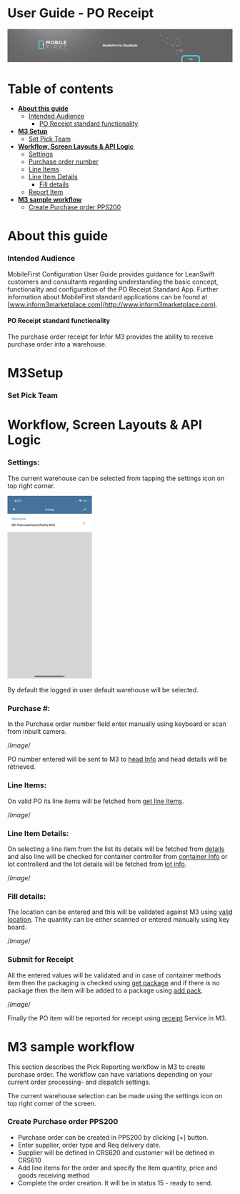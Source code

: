 

# User Guide - PO Receipt

<img src="../../../images/banner-mobilefirst-cloudsuite.jpg" alt="banner" style="zoom:100%;" />



# Table of contents

- **[About this guide](#about-this-guide)**
  - [Intended Audience](#intended-audience)
    - [PO Receipt standard functionality](#std-func)
- **[M3 Setup](#m3-setup)**
  - [Set Pick Team](#set-pick-team)
- **[Workflow, Screen Layouts & API Logic](#wrk)**
  - [Settings](#settings)
  - [Purchase order number](#po)
  - [Line Items](#lines)
  - [Line Item Details](#line-details)
    - [Fill details](#fill-details)
  - [Report Item](#confirm-details)
- **[M3 sample workflow](#m3sample)**
  - [Create Purchase order PPS200](#crt-po)



# <a name="about-this-guide"></a>About this guide

### <a name="intended-audience"></a>Intended Audience

MobileFirst Configuration User Guide provides guidance for LeanSwift customers and consultants regarding understanding the basic concept, functionality and configuration of the PO Receipt Standard App. Further information about MobileFirst standard applications can be found at [www.inform3marketplace.com](http://www.inform3marketplace.com).   

#### **<a name="std-func"></a>PO Receipt standard functionality**

The purchase order receipt for Infor M3 provides the ability to receive purchase order into a warehouse.



# **<a name="wrk"></a>M3Setup**

### <a name="set-pick-team"></a>Set Pick Team

<!-- Setting up HPTEAM for the users -->



# **<a name="wrk"></a>Workflow, Screen Layouts & API Logic**

### <a name="settings"></a>Settings:

The current warehouse can be selected from tapping the settings icon on top right corner.

<img src="../images/PORE/settings.png" style="zoom:40%;" />



By default the logged in user default warehouse will be selected.

### <a name="po"></a>Purchase #:

In the Purchase order number field enter manually using keyboard or scan from inbuilt camera.

/*Image*/

PO number entered will be sent to M3 to [head Info](#validate-po) and head details will be retrieved.

### <a name="lines"></a>Line Items:

On valid PO its line items will be fetched from [get line Items](#line-items).

/*Image*/	

### <a name="line-details"></a>Line Item Details:

On selecting a line item from the list its details will be fetched from [details](#line-details) and also line will be checked for container controller from [container Info](#container-info) or lot controllerd and the lot details will be fetched from [lot info](#balanceid).

/*Image*/

### <a name="fill-details"></a>Fill details:

The location can be entered and this will be validated against M3 using [valid location](#retr-loc). The quantity can be either scanned or entered manually using key board.

/*Image*/

### <a name="confirm-details"></a>Submit for Receipt

All the entered values will be validated and in case of container methods item then the packaging is checked using [get package](#pckg-stock) and if there is no package then the item will be added to a package using [add pack](#add-pckg).

/*Image*/

Finally the PO item will be reported for receipt using [receipt](#receipt) Service in M3.



# **<a name="m3sample"></a>M3 sample workflow**

This section describes the Pick Reporting workflow in M3 to create purchase order. The workflow can have variations depending on your current order processing- and dispatch settings.

The current warehouse selection can be made using the settings icon on top right corner of the screen.

### <a name="crt-po"></a>Create Purchase order PPS200

- Purchase order can be created in PPS200 by clicking [+] button.
- Enter supplier, order type and Req delivery date.
- Supplier will be defined in CRS620 and customer will be defined in CRS610
- Add line items for the order and specify the item quantity, price and goods receiving method
- Complete the order creation. It will be in status 15 - ready to send.

